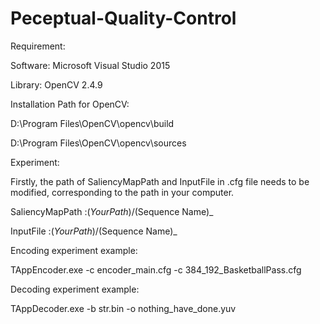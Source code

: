 # Peceptual-Quality-Control

Requirement:

Software: Microsoft Visual Studio 2015

Library: OpenCV 2.4.9


Installation Path for OpenCV:

D:\Program Files\OpenCV\opencv\build

D:\Program Files\OpenCV\opencv\sources


Experiment:

Firstly, the path of SaliencyMapPath and InputFile in .cfg file needs to be modified, corresponding to the path in your computer.

SaliencyMapPath     :$(Your Path)/$(Sequence Name)_

InputFile           :$(Your Path)/$(Sequence Name)_



Encoding experiment example:

TAppEncoder.exe -c encoder_main.cfg -c 384_192_BasketballPass.cfg


Decoding experiment example:

TAppDecoder.exe -b str.bin -o nothing_have_done.yuv
